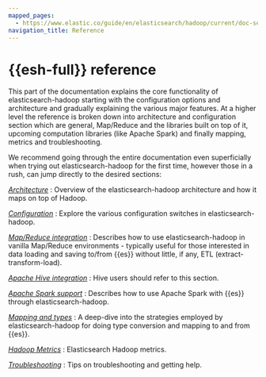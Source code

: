 ```yaml
---
mapped_pages:
  - https://www.elastic.co/guide/en/elasticsearch/hadoop/current/doc-sections.html#_reference_documentation
navigation_title: Reference
---
```

# {{esh-full}} reference

This part of the documentation explains the core functionality of elasticsearch-hadoop starting with the configuration options and architecture and gradually explaining the various major features. At a higher level the reference is broken down into architecture and configuration section which are general, Map/Reduce and the libraries built on top of it, upcoming computation libraries (like Apache Spark) and finally mapping, metrics and troubleshooting.

We recommend going through the entire documentation even superficially when trying out elasticsearch-hadoop for the first time, however those in a rush, can jump directly to the desired sections:

[*Architecture*](./architecture.md)
:   Overview of the elasticsearch-hadoop architecture and how it maps on top of Hadoop.

[*Configuration*](./configuration.md)
:   Explore the various configuration switches in elasticsearch-hadoop.

[*Map/Reduce integration*](./mapreduce-integration.md)
:   Describes how to use elasticsearch-hadoop in vanilla Map/Reduce environments - typically useful for those interested in data loading and saving to/from {{es}} without little, if any, ETL (extract-transform-load).

[*Apache Hive integration*](./apache-hive-integration.md)
:   Hive users should refer to this section.

[*Apache Spark support*](./apache-spark-support.md)
:   Describes how to use Apache Spark with {{es}} through elasticsearch-hadoop.

[*Mapping and types*](./mapping-types.md)
:   A deep-dive into the strategies employed by elasticsearch-hadoop for doing type conversion and mapping to and from {{es}}.

[*Hadoop Metrics*](./hadoop-metrics.md)
:   Elasticsearch Hadoop metrics.

[*Troubleshooting*](docs-content://troubleshoot/elasticsearch/elasticsearch-hadoop/elasticsearch-for-apache-hadoop.md)
:   Tips on troubleshooting and getting help.